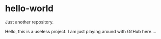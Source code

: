 # hello-world
Just another repository.

Hello, this is a useless project. I am just playing around with GitHub here....
